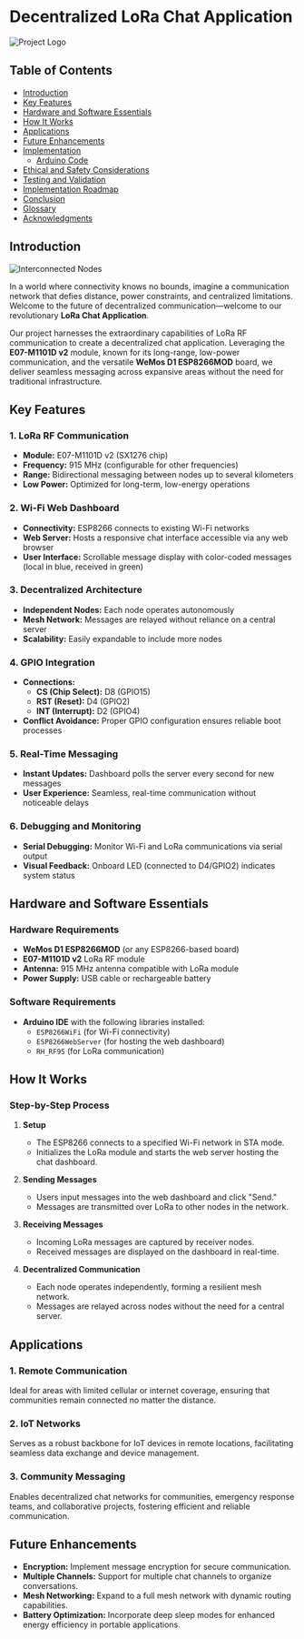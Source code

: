# Decentralized LoRa Chat Application

![Project Logo](https://via.placeholder.com/150)

## Table of Contents

- [Introduction](#introduction)
- [Key Features](#key-features)
- [Hardware and Software Essentials](#hardware-and-software-essentials)
- [How It Works](#how-it-works)
- [Applications](#applications)
- [Future Enhancements](#future-enhancements)
- [Implementation](#implementation)
  - [Arduino Code](#arduino-code)
- [Ethical and Safety Considerations](#ethical-and-safety-considerations)
- [Testing and Validation](#testing-and-validation)
- [Implementation Roadmap](#implementation-roadmap)
- [Conclusion](#conclusion)
- [Glossary](#glossary)
- [Acknowledgments](#acknowledgments)

## Introduction

![Interconnected Nodes](https://via.placeholder.com/800x200)

In a world where connectivity knows no bounds, imagine a communication network that defies distance, power constraints, and centralized limitations. Welcome to the future of decentralized communication—welcome to our revolutionary **LoRa Chat Application**.

Our project harnesses the extraordinary capabilities of LoRa RF communication to create a decentralized chat application. Leveraging the **E07-M1101D v2** module, known for its long-range, low-power communication, and the versatile **WeMos D1 ESP8266MOD** board, we deliver seamless messaging across expansive areas without the need for traditional infrastructure.

## Key Features

### 1. LoRa RF Communication
- **Module:** E07-M1101D v2 (SX1276 chip)
- **Frequency:** 915 MHz (configurable for other frequencies)
- **Range:** Bidirectional messaging between nodes up to several kilometers
- **Low Power:** Optimized for long-term, low-energy operations

### 2. Wi-Fi Web Dashboard
- **Connectivity:** ESP8266 connects to existing Wi-Fi networks
- **Web Server:** Hosts a responsive chat interface accessible via any web browser
- **User Interface:** Scrollable message display with color-coded messages (local in blue, received in green)

### 3. Decentralized Architecture
- **Independent Nodes:** Each node operates autonomously
- **Mesh Network:** Messages are relayed without reliance on a central server
- **Scalability:** Easily expandable to include more nodes

### 4. GPIO Integration
- **Connections:**
  - **CS (Chip Select):** D8 (GPIO15)
  - **RST (Reset):** D4 (GPIO2)
  - **INT (Interrupt):** D2 (GPIO4)
- **Conflict Avoidance:** Proper GPIO configuration ensures reliable boot processes

### 5. Real-Time Messaging
- **Instant Updates:** Dashboard polls the server every second for new messages
- **User Experience:** Seamless, real-time communication without noticeable delays

### 6. Debugging and Monitoring
- **Serial Debugging:** Monitor Wi-Fi and LoRa communications via serial output
- **Visual Feedback:** Onboard LED (connected to D4/GPIO2) indicates system status

## Hardware and Software Essentials

### Hardware Requirements
- **WeMos D1 ESP8266MOD** (or any ESP8266-based board)
- **E07-M1101D v2** LoRa RF module
- **Antenna:** 915 MHz antenna compatible with LoRa module
- **Power Supply:** USB cable or rechargeable battery

### Software Requirements
- **Arduino IDE** with the following libraries installed:
  - `ESP8266WiFi` (for Wi-Fi connectivity)
  - `ESP8266WebServer` (for hosting the web dashboard)
  - `RH_RF95` (for LoRa communication)

## How It Works

### Step-by-Step Process

1. **Setup**
   - The ESP8266 connects to a specified Wi-Fi network in STA mode.
   - Initializes the LoRa module and starts the web server hosting the chat dashboard.

2. **Sending Messages**
   - Users input messages into the web dashboard and click "Send."
   - Messages are transmitted over LoRa to other nodes in the network.

3. **Receiving Messages**
   - Incoming LoRa messages are captured by receiver nodes.
   - Received messages are displayed on the dashboard in real-time.

4. **Decentralized Communication**
   - Each node operates independently, forming a resilient mesh network.
   - Messages are relayed across nodes without the need for a central server.

## Applications

### 1. Remote Communication
Ideal for areas with limited cellular or internet coverage, ensuring that communities remain connected no matter the distance.

### 2. IoT Networks
Serves as a robust backbone for IoT devices in remote locations, facilitating seamless data exchange and device management.

### 3. Community Messaging
Enables decentralized chat networks for communities, emergency response teams, and collaborative projects, fostering efficient and reliable communication.

## Future Enhancements

- **Encryption:** Implement message encryption for secure communication.
- **Multiple Channels:** Support for multiple chat channels to organize conversations.
- **Mesh Networking:** Expand to a full mesh network with dynamic routing capabilities.
- **Battery Optimization:** Incorporate deep sleep modes for enhanced energy efficiency in portable applications.


